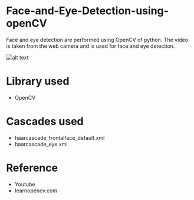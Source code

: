 # Face-and-Eye-Detection-using-openCV
Face and eye detection are performed using OpenCV of python. The video is taken from the web camera and is used for face and eye detection. 

![alt text](https://github.com/gowthambalboa/Face-and-Eyes-Detection-using-openCV/blob/main/Face%20and%20Eyes%20Detection%20using%20OpenCV/detection_test.png)

# Library used
- OpenCV

# Cascades used
- haarcascade_frontalface_default.xml
- haarcascade_eye.xml

# Reference
- Youtube
- learnopencv.com
